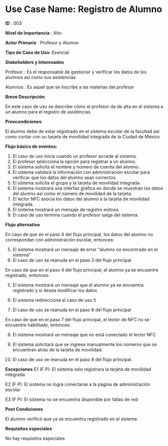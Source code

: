 # **Use Case Name:** Registro de Alumno

**ID** : 003

**Nivel de Importancia** : Alto

**Actor Primario** : Profesor y Alumno

**Tipo de Caso de Uso**: Esencial

**Stakeholders y Interesados**

Profesor : Es el responsable de gestionar y verificar los datos de los alumnos así como sus asistencias 

Alumnos : Es aquel que se inscribe a las materias del profesor 

**Breve Descripción**: 

En este caso de uso se describe cómo el profesor da de alta en el sistema a un alumno para el registro de asistencias

**Preecondiciones**: 

El alumno debe de estar registrado en el sistema escolar de la facultad así como contar con su tarjeta de movilidad integrada de la Ciudad de México  

**Flujo básico de eventos:**
 
1. 	El caso de uso inicia cuando un profesor accede al sistema.
2. 	El profesor selecciona la opción para registrar a un alumno.
3.	El sistema solicita el nombre y número de cuenta del alumno. 	
4. 	El sistema validará la información con administración escolar para verificar que los datos del alumno sean correctos.
5. 	El sistema solicita el grupo y la tarjeta de movilidad integrada.
6. 	El sistema mostrará una interfaz gráfica en donde se muestran los datos del alumno así como el número de movilidad de la tarjeta.
7.   El lector NFC asocia los datos del alumno a la tarjeta de movilidad integrada.
8.   El sistema mostrará un mensaje de registro exitoso.  
9. 	El caso de uso termina cuando el profesor salga del sistema.
 
**Flujo alternativo** 
 
En caso de que en el paso 4 del flujo principal, los datos del alumno no correspondan con administración escolar, entonces:

5.   El sistema mostrará un mensaje de error “alumno no encontrado en el sistema” 
6.   El caso de uso se reanuda en el paso 3 del flujo principal.

En caso de que en el paso 4 del flujo principal, el alumno ya se encuentre registrado, entonces: 

5. El sistema mostrará un mensaje que el alumno ya se encuentra registrado y si desea modificar los datos

6. El sistema redirecciona al caso de uso 5    

7. El caso de uso se reanuda en el paso 8 del flujo principal 

En caso de que en el paso 7 del flujo principal, el lector de NFC no se encuentre habilitado, entonces: 

8. El sistema mostrará un mensaje que no está conectado el lector NFC

9. El sistema solicitará que se ingrese manualmente los números que se encuentran atrás de la tarjeta de movilidad.

10. El caso de uso se reanuda en el paso 8 del flujo principal.
 
**Excepciones**
E1 (F P): El sistema solo registrara la tarjeta de movilidad integrada 

E2 (F P): El sistema no logra conectarse a la página de administración escolar 

E3 (F P): El sistema no se encuentra disponible por fallas de red
  
**Post Condiciones** 

El alumno verificó que ya se encuentra registrado en el sistema

**Requisitos especiales**

No hay requisitos especiales

